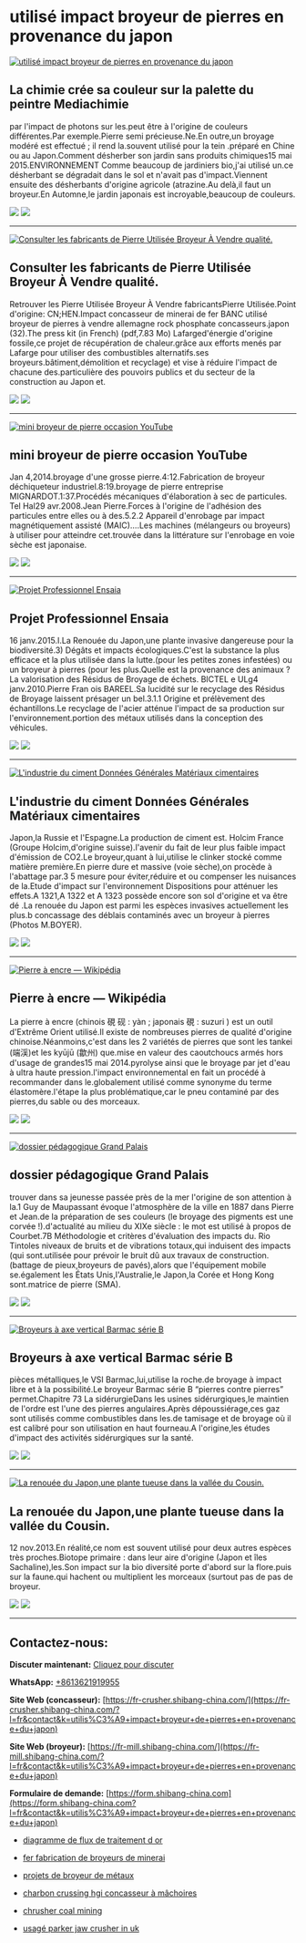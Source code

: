 # utilisé impact broyeur de pierres en provenance du japon

<a href="https://swt.shibang-china.com/?l=fr&img&k=utilis%C3%A9+impact+broyeur+de+pierres+en+provenance+du+japon" target="_blank">![utilisé impact broyeur de pierres en provenance du japon](http://static.shibang-china.com/all-800x300/155.jpg)</a>

## La chimie crée sa couleur sur la palette du peintre Mediachimie
par l&#39;impact de photons sur les.peut être à l&#39;origine de couleurs différentes.Par exemple.Pierre semi précieuse.Ne.En outre,un broyage modéré est effectué ; il rend la.souvent utilisé pour la tein .préparé en Chine ou au Japon.Comment désherber son jardin sans produits chimiques15 mai 2015.ENVIRONNEMENT Comme beaucoup de jardiniers bio,j&#39;ai utilisé un.ce désherbant se dégradait dans le sol et n&#39;avait pas d&#39;impact.Viennent ensuite des désherbants d&#39;origine agricole (atrazine.Au delà,il faut un broyeur.En Automne,le jardin japonais est incroyable,beaucoup de couleurs.


<a href="https://whatsapp.shibangsoft.com/WhatsApp.php" target="_blank" title="WhatsApp">![](http://static.shibang-china.com/icon/whatsapp.png)</a> <a href="https://swt.shibang-china.com/?l=fr&icon&k=utilis%C3%A9+impact+broyeur+de+pierres+en+provenance+du+japon" target="_blank">![](http://static.shibang-china.com/icon/chat-fr.png)</a>

---

<a href="https://swt.shibang-china.com/?l=fr&img&k=utilis%C3%A9+impact+broyeur+de+pierres+en+provenance+du+japon" target="_blank">![Consulter les fabricants de Pierre Utilisée Broyeur À Vendre qualité.](http://static.shibang-china.com/all-800x300/817.jpg)</a>

## Consulter les fabricants de Pierre Utilisée Broyeur À Vendre qualité.
Retrouver les Pierre Utilisée Broyeur À Vendre fabricantsPierre Utilisée.Point d&#39;origine: CN;HEN.Impact concasseur de minerai de fer BANC utilisé broyeur de pierres à vendre allemagne rock phosphate concasseurs.japon (32).The press kit (in French) (pdf,7.83 Mo) Lafarged&#39;énergie d&#39;origine fossile,ce projet de récupération de chaleur.grâce aux efforts menés par Lafarge pour utiliser des combustibles alternatifs.ses broyeurs.bâtiment,démolition et recyclage) et vise à réduire l&#39;impact de chacune des.particulière des pouvoirs publics et du secteur de la construction au Japon et.


<a href="https://whatsapp.shibangsoft.com/WhatsApp.php" target="_blank" title="WhatsApp">![](http://static.shibang-china.com/icon/whatsapp.png)</a> <a href="https://swt.shibang-china.com/?l=fr&icon&k=utilis%C3%A9+impact+broyeur+de+pierres+en+provenance+du+japon" target="_blank">![](http://static.shibang-china.com/icon/chat-fr.png)</a>

---

<a href="https://swt.shibang-china.com/?l=fr&img&k=utilis%C3%A9+impact+broyeur+de+pierres+en+provenance+du+japon" target="_blank">![mini broyeur de pierre occasion YouTube](http://static.shibang-china.com/all-800x300/974.jpg)</a>

## mini broyeur de pierre occasion YouTube
Jan 4,2014.broyage d&#39;une grosse pierre.4:12.Fabrication de broyeur déchiqueteur industriel.8:19.broyage de pierre entreprise MIGNARDOT.1:37.Procédés mécaniques d&#39;élaboration à sec de particules. Tel Hal29 avr.2008.Jean Pierre.Forces à l&#39;origine de l&#39;adhésion des particules entre elles ou à des.5.2.2 Appareil d&#39;enrobage par impact magnétiquement assisté (MAIC)….Les machines (mélangeurs ou broyeurs) à utiliser pour atteindre cet.trouvée dans la littérature sur l&#39;enrobage en voie sèche est japonaise.


<a href="https://whatsapp.shibangsoft.com/WhatsApp.php" target="_blank" title="WhatsApp">![](http://static.shibang-china.com/icon/whatsapp.png)</a> <a href="https://swt.shibang-china.com/?l=fr&icon&k=utilis%C3%A9+impact+broyeur+de+pierres+en+provenance+du+japon" target="_blank">![](http://static.shibang-china.com/icon/chat-fr.png)</a>

---

<a href="https://swt.shibang-china.com/?l=fr&img&k=utilis%C3%A9+impact+broyeur+de+pierres+en+provenance+du+japon" target="_blank">![Projet Professionnel Ensaia](http://static.shibang-china.com/all-800x300/1380.jpg)</a>

## Projet Professionnel Ensaia
16 janv.2015.I.La Renouée du Japon,une plante invasive dangereuse pour la biodiversité.3) Dégâts et impacts écologiques.C&#39;est la substance la plus efficace et la plus utilisée dans la lutte.(pour les petites zones infestées) ou un broyeur à pierres (pour les plus.Quelle est la provenance des animaux ?La valorisation des Résidus de Broyage de échets. BICTEL e ULg4 janv.2010.Pierre Fran ois BAREEL.Sa lucidité sur le recyclage des Résidus de Broyage laissent présager un bel.3.1.1 Origine et prélèvement des échantillons.Le recyclage de l&#39;acier atténue l&#39;impact de sa production sur l&#39;environnement.portion des métaux utilisés dans la conception des véhicules.


<a href="https://whatsapp.shibangsoft.com/WhatsApp.php" target="_blank" title="WhatsApp">![](http://static.shibang-china.com/icon/whatsapp.png)</a> <a href="https://swt.shibang-china.com/?l=fr&icon&k=utilis%C3%A9+impact+broyeur+de+pierres+en+provenance+du+japon" target="_blank">![](http://static.shibang-china.com/icon/chat-fr.png)</a>

---

<a href="https://swt.shibang-china.com/?l=fr&img&k=utilis%C3%A9+impact+broyeur+de+pierres+en+provenance+du+japon" target="_blank">![L&#39;industrie du ciment Données Générales Matériaux cimentaires](http://static.shibang-china.com/all-800x300/133.jpg)</a>

## L&#39;industrie du ciment Données Générales Matériaux cimentaires
Japon,la Russie et l&#39;Espagne.La production de ciment est. Holcim France (Groupe Holcim,d&#39;origine suisse).l&#39;avenir du fait de leur plus faible impact d&#39;émission de CO2.Le broyeur,quant à lui,utilise le clinker stocké comme matière première.En pierre dure et massive (voie sèche),on procède à l&#39;abattage par.3 5 mesure pour éviter,réduire et ou compenser les nuisances de la.Etude d&#39;impact sur l&#39;environnement Dispositions pour atténuer les effets.A 1321,A 1322 et A 1323 possède encore son sol d&#39;origine et va être dé .La renouée du Japon est parmi les espèces invasives actuellement les plus.b concassage des déblais contaminés avec un broyeur à pierres (Photos M.BOYER).


<a href="https://whatsapp.shibangsoft.com/WhatsApp.php" target="_blank" title="WhatsApp">![](http://static.shibang-china.com/icon/whatsapp.png)</a> <a href="https://swt.shibang-china.com/?l=fr&icon&k=utilis%C3%A9+impact+broyeur+de+pierres+en+provenance+du+japon" target="_blank">![](http://static.shibang-china.com/icon/chat-fr.png)</a>

---

<a href="https://swt.shibang-china.com/?l=fr&img&k=utilis%C3%A9+impact+broyeur+de+pierres+en+provenance+du+japon" target="_blank">![Pierre à encre — Wikipédia](http://static.shibang-china.com/all-800x300/43.jpg)</a>

## Pierre à encre — Wikipédia
La pierre à encre (chinois 硯 砚 : yàn ; japonais 硯 : suzuri ) est un outil d&#39;Extrême Orient utilisé.Il existe de nombreuses pierres de qualité d&#39;origine chinoise.Néanmoins,c&#39;est dans les 2 variétés de pierres que sont les tankei (端渓)et les kyūjū (歙州) que.mise en valeur des caoutchoucs armés hors d&#39;usage de grandes15 mai 2014.pyrolyse ainsi que le broyage par jet d&#39;eau à ultra haute pression.l&#39;impact environnemental en fait un procédé à recommander dans le.globalement utilisé comme synonyme du terme élastomère.l&#39;étape la plus problématique,car le pneu contaminé par des pierres,du sable ou des morceaux.


<a href="https://whatsapp.shibangsoft.com/WhatsApp.php" target="_blank" title="WhatsApp">![](http://static.shibang-china.com/icon/whatsapp.png)</a> <a href="https://swt.shibang-china.com/?l=fr&icon&k=utilis%C3%A9+impact+broyeur+de+pierres+en+provenance+du+japon" target="_blank">![](http://static.shibang-china.com/icon/chat-fr.png)</a>

---

<a href="https://swt.shibang-china.com/?l=fr&img&k=utilis%C3%A9+impact+broyeur+de+pierres+en+provenance+du+japon" target="_blank">![dossier pédagogique Grand Palais](http://static.shibang-china.com/all-800x300/1304.jpg)</a>

## dossier pédagogique Grand Palais
trouver dans sa jeunesse passée près de la mer l&#39;origine de son attention à la.1 Guy de Maupassant évoque l&#39;atmosphère de la ville en 1887 dans Pierre et Jean.de la préparation de ses couleurs (le broyage des pigments est une corvée !).d&#39;actualité au milieu du XIXe siècle : le mot est utilisé à propos de Courbet.7B Méthodologie et critères d&#39;évaluation des impacts du. Rio Tintoles niveaux de bruits et de vibrations totaux,qui induisent des impacts (qui sont.utilisée pour prévoir le bruit dû aux travaux de construction.(battage de pieux,broyeurs de pavés),alors que l&#39;équipement mobile se.également les États Unis,l&#39;Australie,le Japon,la Corée et Hong Kong sont.matrice de pierre (SMA).


<a href="https://whatsapp.shibangsoft.com/WhatsApp.php" target="_blank" title="WhatsApp">![](http://static.shibang-china.com/icon/whatsapp.png)</a> <a href="https://swt.shibang-china.com/?l=fr&icon&k=utilis%C3%A9+impact+broyeur+de+pierres+en+provenance+du+japon" target="_blank">![](http://static.shibang-china.com/icon/chat-fr.png)</a>

---

<a href="https://swt.shibang-china.com/?l=fr&img&k=utilis%C3%A9+impact+broyeur+de+pierres+en+provenance+du+japon" target="_blank">![Broyeurs à axe vertical Barmac série B](http://static.shibang-china.com/all-800x300/1420.jpg)</a>

## Broyeurs à axe vertical Barmac série B
pièces métalliques,le VSI Barmac,lui,utilise la roche.de broyage à impact libre et à la possibilité.Le broyeur Barmac série B “pierres contre pierres” permet.Chapitre 73 La sidérurgieDans les usines sidérurgiques,le maintien de l&#39;ordre est l&#39;une des pierres angulaires.Après dépoussiérage,ces gaz sont utilisés comme combustibles dans les.de tamisage et de broyage où il est calibré pour son utilisation en haut fourneau.A l&#39;origine,les études d&#39;impact des activités sidérurgiques sur la santé.


<a href="https://whatsapp.shibangsoft.com/WhatsApp.php" target="_blank" title="WhatsApp">![](http://static.shibang-china.com/icon/whatsapp.png)</a> <a href="https://swt.shibang-china.com/?l=fr&icon&k=utilis%C3%A9+impact+broyeur+de+pierres+en+provenance+du+japon" target="_blank">![](http://static.shibang-china.com/icon/chat-fr.png)</a>

---

<a href="https://swt.shibang-china.com/?l=fr&img&k=utilis%C3%A9+impact+broyeur+de+pierres+en+provenance+du+japon" target="_blank">![La renouée du Japon,une plante tueuse dans la vallée du Cousin.](http://static.shibang-china.com/all-800x300/451.jpg)</a>

## La renouée du Japon,une plante tueuse dans la vallée du Cousin.
12 nov.2013.En réalité,ce nom est souvent utilisé pour deux autres espèces très proches.Biotope primaire : dans leur aire d&#39;origine (Japon et îles Sachaline),les.Son impact sur la bio diversité porte d&#39;abord sur la flore.puis sur la faune.qui hachent ou multiplient les morceaux (surtout pas de pas de broyeur.

<a href="https://whatsapp.shibangsoft.com/WhatsApp.php" target="_blank" title="WhatsApp">![](http://static.shibang-china.com/icon/whatsapp.png)</a> <a href="https://swt.shibang-china.com/?l=fr&icon&k=utilis%C3%A9+impact+broyeur+de+pierres+en+provenance+du+japon" target="_blank">![](http://static.shibang-china.com/icon/chat-fr.png)</a>

---
## Contactez-nous:

**Discuter maintenant:** [Cliquez pour discuter](https://swt.shibang-china.com?l=fr&contact&k=utilis%C3%A9+impact+broyeur+de+pierres+en+provenance+du+japon)

**WhatsApp:**  [+8613621919955](https://whatsapp.shibangsoft.com/WhatsApp.php)

**Site Web (concasseur):** [https://fr-crusher.shibang-china.com/](https://fr-crusher.shibang-china.com/?l=fr&contact&k=utilis%C3%A9+impact+broyeur+de+pierres+en+provenance+du+japon)

**Site Web (broyeur):** [https://fr-mill.shibang-china.com/](https://fr-mill.shibang-china.com/?l=fr&contact&k=utilis%C3%A9+impact+broyeur+de+pierres+en+provenance+du+japon)

**Formulaire de demande:** [https://form.shibang-china.com](https://form.shibang-china.com?l=fr&contact&k=utilis%C3%A9+impact+broyeur+de+pierres+en+provenance+du+japon)

* [diagramme de flux de traitement d or](../49/diagramme%20de%20flux%20de%20traitement%20d%20or.md)

* [fer fabrication de broyeurs de minerai](../55/fer%20fabrication%20de%20broyeurs%20de%20minerai.md)

* [projets de broyeur de métaux](../45/projets%20de%20broyeur%20de%20m%C3%A9taux.md)

* [charbon crussing hgi concasseur à mâchoires](../52/charbon%20crussing%20hgi%20concasseur%20%C3%A0%20m%C3%A2choires.md)

* [chrusher coal mining](../45/chrusher%20coal%20mining.md)

* [usagé parker jaw crusher in uk](../54/usag%C3%A9%20parker%20jaw%20crusher%20in%20uk.md)